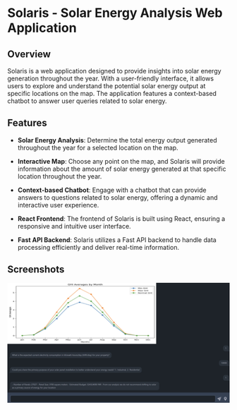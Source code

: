 # Solaris - Solar Energy Analysis Web Application




## Overview

Solaris is a web application designed to provide insights into solar energy generation throughout the year. With a user-friendly interface, it allows users to explore and understand the potential solar energy output at specific locations on the map. The application features a context-based chatbot to answer user queries related to solar energy.

## Features

- **Solar Energy Analysis**: Determine the total energy output generated throughout the year for a selected location on the map.

- **Interactive Map**: Choose any point on the map, and Solaris will provide information about the amount of solar energy generated at that specific location throughout the year.

- **Context-based Chatbot**: Engage with a chatbot that can provide answers to questions related to solar energy, offering a dynamic and interactive user experience.

- **React Frontend**: The frontend of Solaris is built using React, ensuring a responsive and intuitive user interface.

- **Fast API Backend**: Solaris utilizes a Fast API backend to handle data processing efficiently and deliver real-time information.

## Screenshots
![Solaris](./Screenshot%202024-02-06%20170759.png)